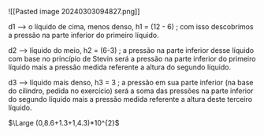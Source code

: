 ![[Pasted image 20240303094827.png]]

d1 --> o líquido de cima, menos denso, h1 = (12 - 6) ; com isso descobrimos a pressão na parte inferior do primeiro líquido.  
  
  
  
d2 --> líquido do meio, h2 = (6-3) ; a pressão na parte inferior desse líquido com base no princípio de Stevin será a pressão na parte inferior do primeiro líquido mais a pressão medida referente a altura do segundo líquido.  
  
  
  
d3 --> líquido mais denso, h3 = 3 ; a pressão em sua parte inferior (na base do cilindro, pedida no exercício) será a soma das pressões na parte inferior do segundo líquido mais a pressão medida referente a altura deste terceiro líquido.

$\Large (0,8.6+1.3+1,4.3)*10^{2}$
